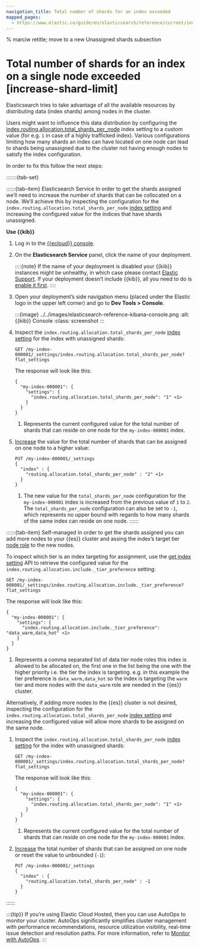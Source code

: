 ```yaml
---
navigation_title: Total number of shards for an index exceeded
mapped_pages:
  - https://www.elastic.co/guide/en/elasticsearch/reference/current/increase-shard-limit.html
---
```


% marciw retitle; move to a new Unassigned shards subsection

# Total number of shards for an index on a single node exceeded [increase-shard-limit]

Elasticsearch tries to take advantage of all the available resources by distributing data (index shards) among nodes in the cluster.

Users might want to influence this data distribution by configuring the [index.routing.allocation.total_shards_per_node](https://www.elastic.co/guide/en/elasticsearch/reference/current/allocation-total-shards.html#total-shards-per-node) index setting to a custom value (for e.g. `1` in case of a highly trafficked index). Various configurations limiting how many shards an index can have located on one node can lead to shards being unassigned due to the cluster not having enough nodes to satisfy the index configuration.

In order to fix this follow the next steps:

:::::::{tab-set}

::::::{tab-item} Elasticsearch Service
In order to get the shards assigned we’ll need to increase the number of shards that can be collocated on a node. We’ll achieve this by inspecting the configuration for the `index.routing.allocation.total_shards_per_node` [index setting](https://www.elastic.co/docs/api/doc/elasticsearch/operation/operation-indices-get-settings) and increasing the configured value for the indices that have shards unassigned.

**Use {{kib}}**

1. Log in to the [{{ecloud}} console](https://cloud.elastic.co?page=docs&placement=docs-body).
2. On the **Elasticsearch Service** panel, click the name of your deployment.

    ::::{note}
    If the name of your deployment is disabled your {{kib}} instances might be unhealthy, in which case please contact [Elastic Support](https://support.elastic.co). If your deployment doesn’t include {{kib}}, all you need to do is [enable it first](../../deploy-manage/deploy/elastic-cloud/access-kibana.md).
    ::::

3. Open your deployment’s side navigation menu (placed under the Elastic logo in the upper left corner) and go to **Dev Tools > Console**.

    :::{image} ../../images/elasticsearch-reference-kibana-console.png
    :alt: {{kib}} Console
    :class: screenshot
    :::

4. Inspect the `index.routing.allocation.total_shards_per_node` [index setting](https://www.elastic.co/docs/api/doc/elasticsearch/operation/operation-indices-get-settings) for the index with unassigned shards:

    ```console
    GET /my-index-000001/_settings/index.routing.allocation.total_shards_per_node?flat_settings
    ```

    The response will look like this:

    ```console-result
    {
      "my-index-000001": {
        "settings": {
          "index.routing.allocation.total_shards_per_node": "1" <1>
        }
      }
    }
    ```

    1. Represents the current configured value for the total number of shards that can reside on one node for the `my-index-000001` index.

5. [Increase](https://www.elastic.co/docs/api/doc/elasticsearch/operation/operation-indices-put-settings) the value for the total number of shards that can be assigned on one node to a higher value:

    ```console
    PUT /my-index-000001/_settings
    {
      "index" : {
        "routing.allocation.total_shards_per_node" : "2" <1>
      }
    }
    ```

    1. The new value for the `total_shards_per_node` configuration for the `my-index-000001` index is increased from the previous value of `1` to `2`. The `total_shards_per_node` configuration can also be set to `-1`, which represents no upper bound with regards to how many shards of the same index can reside on one node.
::::::

::::::{tab-item} Self-managed
In order to get the shards assigned you can add more nodes to your {{es}} cluster and assing the index’s target tier [node role](../../manage-data/lifecycle/index-lifecycle-management/migrate-index-allocation-filters-to-node-roles.md#assign-data-tier) to the new nodes.

To inspect which tier is an index targeting for assignment, use the [get index setting](https://www.elastic.co/docs/api/doc/elasticsearch/operation/operation-indices-get-settings) API to retrieve the configured value for the `index.routing.allocation.include._tier_preference` setting:

```console
GET /my-index-000001/_settings/index.routing.allocation.include._tier_preference?flat_settings
```

The response will look like this:

```console-result
{
  "my-index-000001": {
    "settings": {
      "index.routing.allocation.include._tier_preference": "data_warm,data_hot" <1>
    }
  }
}
```

1. Represents a comma separated list of data tier node roles this index is allowed to be allocated on, the first one in the list being the one with the higher priority i.e. the tier the index is targeting. e.g. in this example the tier preference is `data_warm,data_hot` so the index is targeting the `warm` tier and more nodes with the `data_warm` role are needed in the {{es}} cluster.


Alternatively, if adding more nodes to the {{es}} cluster is not desired, inspecting the configuration for the `index.routing.allocation.total_shards_per_node` [index setting](https://www.elastic.co/docs/api/doc/elasticsearch/operation/operation-indices-get-settings) and increasing the configured value will allow more shards to be assigned on the same node.

1. Inspect the `index.routing.allocation.total_shards_per_node` [index setting](https://www.elastic.co/docs/api/doc/elasticsearch/operation/operation-indices-get-settings) for the index with unassigned shards:

    ```console
    GET /my-index-000001/_settings/index.routing.allocation.total_shards_per_node?flat_settings
    ```

    The response will look like this:

    ```console-result
    {
      "my-index-000001": {
        "settings": {
          "index.routing.allocation.total_shards_per_node": "1" <1>
        }
      }
    }
    ```

    1. Represents the current configured value for the total number of shards that can reside on one node for the `my-index-000001` index.

2. [Increase](https://www.elastic.co/docs/api/doc/elasticsearch/operation/operation-indices-put-settings) the total number of shards that can be assigned on one node or reset the value to unbounded (`-1`):

    ```console
    PUT /my-index-000001/_settings
    {
      "index" : {
        "routing.allocation.total_shards_per_node" : -1
      }
    }
    ```
::::::

:::{tip}}
If you’re using Elastic Cloud Hosted, then you can use AutoOps to monitor your cluster. AutoOps significantly simplifies cluster management with performance recommendations, resource utilization visibility, real-time issue detection and resolution paths. For more information, refer to [Monitor with AutoOps](https://www.elastic.co/guide/en/cloud/current/ec-autoops.html).
:::
